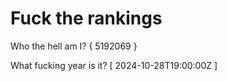 # Fuck the rankings

Who the hell am I?
{ 5192069 }

What fucking year is it?
[ 2024-10-28T19:00:00Z ]
